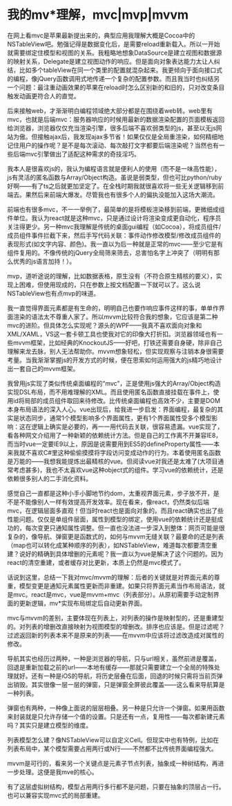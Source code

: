 # 我的mv*理解，mvc|mvp|mvvm





在网上看mvc是苹果最新提出来的，典型应用我理解大概是Cocoa中的NSTableView吧。勉强记得是数据变化后，是需要reload重新载入。所以一开始就需要绑定住模型和视图的关系。我粗略地想象DataSource是建立视图和数据源的映射关系，Delegate是建立视图动作的响应。但是面向对象表达能力太让人纠结，比如多个tableView在同一个类里的配置就混杂起来。我更倾向于面向接口式的编程，像jQuery函数调用式地传递一个复杂的配置参数。而且我当时也纠结另一个问题：最注重动画效果的苹果在reload时怎么区别新的和旧的，只对改变条目触发动画更符合人的直觉。



后来接触web，才渐渐明白编程领域绝大部分都是在围绕着web转。web里有mvc，也就是后端mvc：服务器响应的时候用最新的数据渲染配置的页面模板返回给浏览器，浏览器仅仅充当渲染引擎，很多后端不喜欢弱类型的js，甚至以无js网站为傲。但接触ajax后，我发现ajax多节省！如果仅仅是全局重渲染，如何精细地记住用户的操作呢？是不是每次滚动、每次敲打文字都要后端渲染呢？当然也有一些后端mvc引擎做出了适配这种需求的奇技淫巧。



我本人是很喜欢js的，我认为编程语言就是便利人的使用（而不是一味高性能），js有灵活的匿名函数与Array/Object构造。虽说是弱类型，但也可比python/ruby好啊——有了ts之后就更加坚定了。在全栈时期我就很喜欢将一些无关逻辑移到前端去。果然后来前端大爆发。尽管我也有很多个人的偏执没能加入这场大潮流。



前端也有很多mvc，不一一举例了，最简单的是将模板渲染移到前端，更微细成组件单位。我认为react就是这种mvc，只是通过设计将渲染变成更自动化，程序员关注得更少。另一种mvc我理解是传统的桌面gui编程（如Cocoa），将成员组件/成员组件事件拦截下来，然后手写代码关联：事件动作修改模型/修改成员组件的表现形式(如文字内容、颜色)。我一直以为后一种就是正常的mvc——至少它是有组件复用的。不像传统的jQuery全局筛来筛去，总害怕名字上冲突了（明明有那么优秀的js语言加持！）。



mvp，道听途说的理解，比如数据表格，原生没有（不符合原生精核的要义），实现上困难，但使用现成的，只在参数上按文档配置一下就可以了。这么说NSTableView也有点mvp的味道。



我一直觉得界面元素都是有生命的，明明自己也要作响应事件这样的事，单单作界面渲染的语法太不尊重人家了。所以mvvm比较符合我的想象，它应该是第二种mvc的进阶。但具体怎么实现呢？源头的WPF——我真不喜欢面向对象和XML/XAML，VS这一套卡顿工具也使我对它的印像大打折扣。浏览器领域也有一些mvvm框架，比如经典的KnockoutJS——好吧，打铁还需要自身硬，除非自己理解来龙去脉，别人无法帮助你。mvvm想象轻松，但实现观察与注销本身很需要考量。当我渐渐掌握js的开发方式的时候，便在思索如何运用强大的js精巧地设计出一套自己的mvvm框架。



我曾用js实现了类似传统桌面编程的“mvc”，正是使用js强大的Array/Object构造实现DSL布局，而不用难理解的XML。而且使用匿名函数直接挂载在事件上，使用id将局部的成员组件取回来待修改。比传统桌面编程也高效不少，主要是DOM本身布局语法的深入人心。vue出现后，给我进一步启发：界面编程，最复杂的其实是状态同步，通常1个模型影响多个界面属性，更有1个界面属性受多个模型影响：这在逻辑上确实是必要的，再一一用代码去关联，很容易遗漏。vue实现了，看各种网文介绍用了一种新颖的依赖统计方法。但是自己的工作离不开兼容IE8，而当时vue一定要IE9以上，原因是说需要用到ES5的defineProperty属性——本来我就不喜欢C#里这种偷偷摸摸将字段访问变成动作的行为。本着使用匿名函数是万能的——我想我能提炼出最精核的vue。但阅读vue对我还是太难了(大项目通常考虑甚多)，我也不太喜欢vue这种object式的组件。学习vue的依赖统计，还是依赖很多别人的二手消化资料。



感觉自己一直都是这种小手小脚地节约dom，太重视界面元素，步子放不开，是不是不能像别人一样有效提高开发效率。现在看来，像react，仍然类似后端mvc，在逻辑层面多直观！但当时react也是面向对象的。而且react确实也出了些性能问题。仅仅是单组件层面，属性到模型的绑定，使用vue的依赖统计还是挺成功的，每次变更只通知属性调整。但一直也没法进一步深入到整体：网页可能是很复杂的，像导航、弹窗更是函数式的，如何与mvvm无缝关联？最要命的还是列表（map也可以转化成某种顺序的列表），如NSTableView，难道每次都要清空重建？说好的精确到具体增删的元素呢？我一直以为vue是解决了这个问题的。因为react的清空重建，或者缓存对比更新，本质上仍然是mvc模式了。



话说到这里，总结一下我对mvc/mvvm的理解：后者的关键就是对界面元素的尊重，模型变更是通知元素属性更新而非重建。如果只将界面元素当作布局语法，就是mvc。react是mvc，vue是mvvm+mvc（列表部分）。从原初需要手动定制界面的更新逻辑，mv*实现布局绑定后自动更新界面。



mvc与mvvm的差别，主要体现在列表上，对列表的操作是映射型的，还是重建型的。对列表的增删改直接映射为视图模型的增删改。排序也应该是。但是过滤呢？过滤返回新的列表本来不是原来的列表——在mvvm中应该将过滤改造成对属性的修改。



导航其实也经历过两种，一种是浏览器的导航，只与url相关，虽然前进是覆盖，回退是重新加载之前的url——本地有缓存——那就只需要建立一个全局的特殊处理就好。还有一种是iOS的导航，将历史层叠在后面，回退的时候只需将当前页弹出销毁。其实很像一层一层的弹窗，只是弹窗全屏彼此覆盖——这么看来导航算是一种列表。



弹窗也有两种，一种像上面说的层层相叠。另一种是只允许一个弹窗。如果用函数来封装就是只允许存储一个值的设置。只是还有一点，复用性——每次都新建元素吗？其实只是建立模型的维度。



列表模型怎么建？像NSTableView可以自定义Cell。但现实中也有特例，比如在列表布局中，某个模型需要占用两行或N行——不然都不比传统界面编程强大。



mvvm是可行的，看来另一个关键点是元素子节点列表，抽象成一种树结构，再进一步处理。这便是我mve的核心。



有了这层虚拟树结构，模型占用两行多行都不是问题，只要在抽象的顶层占一行。也可以兼容实现mvc式的局部重建。

